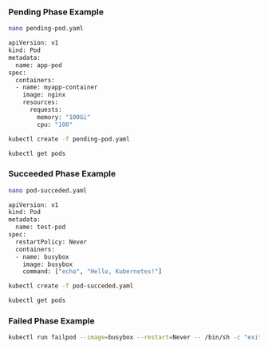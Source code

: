 
### Pending Phase Example
```sh
nano pending-pod.yaml
```
```sh
apiVersion: v1
kind: Pod
metadata:
  name: app-pod
spec:
  containers:
  - name: myapp-container
    image: nginx
    resources:
      requests:
        memory: "100Gi"
        cpu: "100"
```
```sh
kubectl create -f pending-pod.yaml
```
```sh
kubectl get pods
```
### Succeeded Phase Example
```sh
nano pod-succeded.yaml
```
```sh
apiVersion: v1
kind: Pod
metadata:
  name: test-pod
spec:
  restartPolicy: Never
  containers:
  - name: busybox
    image: busybox
    command: ["echo", "Hello, Kubernetes!"]
```

```sh
kubectl create -f pod-succeded.yaml
```
```sh
kubectl get pods
```

### Failed Phase Example
```sh
kubectl run failpod --image=busybox --restart=Never -- /bin/sh -c "exit 1"
```


